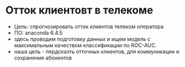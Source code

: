 # Отток клиентовт в телекоме
- Цель: спрогнозировать отток клиентов телеком оператора
- ПО: anaconda 6.4.5
- здесь проводим подготовку данных и ищем модель с максимальным качеством классификации по ROC-AUC.
- наша цель - пердсказть отточных клиентов, для коммуникации и сохранения абонентов
